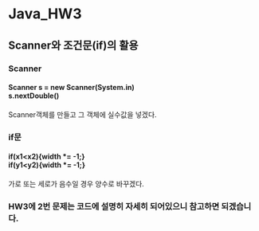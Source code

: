 # Java_HW3
## Scanner와 조건문(if)의 활용
### Scanner
#### Scanner s = new Scanner(System.in)<br>s.nextDouble()<br>
Scanner객체를 만들고 그 객체에 실수값을 넣겠다.<br>
### if문
#### if(x1<x2){width *= -1;}<br>if(y1<y2){width *= -1;}<br>
가로 또는 세로가 음수일 경우 양수로 바꾸겠다.<br>

### HW3에 2번 문제는 코드에 설명히 자세히 되어있으니 참고하면 되겠습니다.
